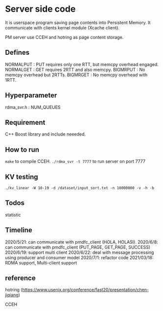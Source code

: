 # Server side code

It is userspace program saving page contents into Persistent Memory.
It communicate with clients kernel module (Xcache client).

PM server use CCEH and hotring as page content storage.

## Defines
NORMALPUT : PUT requires only one RTT, but memcpy overhead engaged.
NORMALGET : GET requires 2RTT and also memcpy.
BIGMRPUT  : No memcpy overhead but 2RTTs.
BIGMRGET  : No memcpy overhead with 1RTT.

## Hyperparameter
rdma_svr.h : NUM_QUEUES

## Requirement

C++ Boost library and include neeeded.

## How to run

```make``` to compile CCEH.
```./rdma_svr -t 7777``` to run server on port 7777

## KV testing
```./kv_linear -W 10-19 -d /dataset/input_sort.txt -n 10000000 -v -h -b```

## Todos

statistic

## Timeline

2020/5/21: can communicate with pmdfc_client (HOLA, HOLASI).
2020/6/8: can communicate with pmdfc_client (PUT_PAGE, GET_PAGE, SUCCESS)
2020/6/19: support multi client
2020/6/22: deal with message processing using producer and consumer model
2020/7/1: refactor code
2021/03/18: RDMA support, Multi-client support

## reference

hotring (https://www.usenix.org/conference/fast20/presentation/chen-jiqiang)

CCEH
